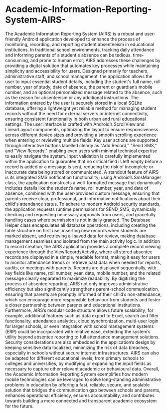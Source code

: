 # Academic-Information-Reporting-System-AIRS-

The Academic Information Reporting System (AIRS) is a robust and user-friendly Android application developed to enhance the process of monitoring, recording, and reporting student absenteeism in educational institutions. In traditional school environments, tracking daily attendance and informing parents of a student's absence can be tedious, time-consuming, and prone to human error; AIRS addresses these challenges by providing a digital solution that automates key processes while maintaining simplicity and accessibility for users. Designed primarily for teachers, administrative staff, and school management, the application allows the user to input essential student details, including the student's full name, roll number, year of study, date of absence, the parent or guardian’s mobile number, and an optional personalized message related to the absence, such as the reason for absenteeism or any additional instructions. The information entered by the user is securely stored in a local SQLite database, offering a lightweight yet reliable method for managing student records without the need for external servers or internet connectivity, ensuring consistent functionality in both urban and rural educational settings. The user interface is crafted with Android’s ScrollView and LinearLayout components, optimizing the layout to ensure responsiveness across different device sizes and providing a smooth scrolling experience when entering or reviewing multiple fields. Key user actions are supported through interactive buttons labelled clearly as "Add Record," "Send SMS," and "View Records," enabling even users with minimal technical expertise to easily navigate the system. Input validation is carefully implemented within the application to guarantee that no critical field is left empty before a record is added or a message is sent, reducing the risk of incomplete or inaccurate data being stored or communicated. A standout feature of AIRS is its integrated SMS notification functionality; using Android’s SmsManager class, the application constructs a well-formatted message that dynamically includes details like the student’s name, roll number, year, and date of absence, combined with the user-provided custom message, ensuring that parents receive clear, professional, and informative notifications about their child's attendance status. To adhere to modern Android security standards, the application requests runtime permissions for SEND_SMS, dynamically checking and requesting necessary approvals from users, and gracefully handling cases where permission is not initially granted. The Database Helper class encapsulates all database operations, including creating the table structure on first use, inserting new records when students are marked absent, and retrieving all saved data for review, making database management seamless and isolated from the main activity logic. In addition to record creation, the AIRS application provides a complete record viewing experience through the ViewRecordsActivity, where all stored absentee records are displayed in a simple, readable format, making it easy for users to monitor attendance trends or retrieve past data when needed for reports, audits, or meetings with parents. Records are displayed sequentially, with key fields like name, roll number, year, date, mobile number, and the related message clearly separated to maximize readability. By digitizing the process of absentee reporting, AIRS not only improves administrative efficiency but also significantly strengthens parent-school communication, ensuring that parents are promptly informed of their child’s non-attendance, which can encourage more responsible behaviour from students and foster a closer partnership between parents and educational institutions. Furthermore, AIRS’s modular code structure allows future scalability; for example, additional features such as data export to Excel, search and filter functionality, attendance analytics, cloud synchronization, multi-user login for larger schools, or even integration with school management systems (ERP) could be incorporated with relative ease, extending the system’s utility beyond absentee reporting to full attendance management solutions. Security considerations are also embedded in the application’s design by keeping sensitive data localized, minimizing the risk of data breaches, especially in schools without secure internet infrastructures. AIRS can also be adapted for different educational levels, from primary schools to colleges and universities, by modifying or expanding the input fields as necessary to capture other relevant academic or behavioural data. Overall, the Academic Information Reporting System exemplifies how modern mobile technologies can be leveraged to solve long-standing administrative problems in education by offering a fast, reliable, secure, and scalable solution that bridges the communication gap between schools and parents, enhances operational efficiency, ensures accountability, and contributes towards building a more connected and transparent academic ecosystem for the future.
